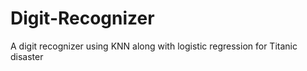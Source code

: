# Digit-Recognizer
A digit recognizer using KNN along with logistic regression for Titanic disaster
